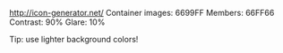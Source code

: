 http://icon-generator.net/
Container images: 6699FF
Members: 66FF66
Contrast: 90%
Glare: 10%

Tip: use lighter background colors!


